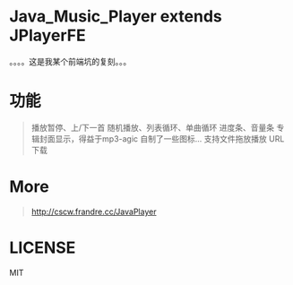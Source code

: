 # Java_Music_Player extends JPlayerFE
。。。。这是我某个前端坑的复刻。。。 

# 功能 
> 播放暂停、上/下一首 
> 随机播放、列表循环、单曲循环 
> 进度条、音量条 
> 专辑封面显示，得益于mp3-agic 
> 自制了一些图标...
> 支持文件拖放播放 
> URL下载 

# More
> http://cscw.frandre.cc/JavaPlayer

# LICENSE
MIT
